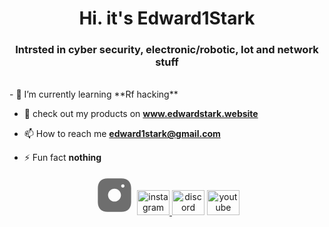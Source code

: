 <h1 align="center">Hi. it's Edward1Stark</h1>
<h3 align="center">Intrsted in cyber security, electronic/robotic, Iot and network stuff </h3>
<br>
- 🌱 I’m currently learning **Rf hacking**
  
- 👾 check out my products on **www.edwardstark.website**
  
- 📫 How to reach me **edward1stark@gmail.com**

- ⚡ Fun fact **nothing**


<div align="center">
<a href="https://t.me/Edward1Stark" rel="nofollow"><svg width="64px" height="64px" viewBox="0 0 24 24" fill="none" xmlns="http://www.w3.org/2000/svg"><g id="SVGRepo_bgCarrier" stroke-width="0"></g><g id="SVGRepo_tracerCarrier" stroke-linecap="round" stroke-linejoin="round"></g><g id="SVGRepo_iconCarrier"> <path d="M16.19 2H7.81C4.17 2 2 4.17 2 7.81V16.18C2 19.83 4.17 22 7.81 22H16.18C19.82 22 21.99 19.83 21.99 16.19V7.81C22 4.17 19.83 2 16.19 2ZM12 15.88C9.86 15.88 8.12 14.14 8.12 12C8.12 9.86 9.86 8.12 12 8.12C14.14 8.12 15.88 9.86 15.88 12C15.88 14.14 14.14 15.88 12 15.88ZM17.92 6.88C17.87 7 17.8 7.11 17.71 7.21C17.61 7.3 17.5 7.37 17.38 7.42C17.26 7.47 17.13 7.5 17 7.5C16.73 7.5 16.48 7.4 16.29 7.21C16.2 7.11 16.13 7 16.08 6.88C16.03 6.76 16 6.63 16 6.5C16 6.37 16.03 6.24 16.08 6.12C16.13 5.99 16.2 5.89 16.29 5.79C16.52 5.56 16.87 5.45 17.19 5.52C17.26 5.53 17.32 5.55 17.38 5.58C17.44 5.6 17.5 5.63 17.56 5.67C17.61 5.7 17.66 5.75 17.71 5.79C17.8 5.89 17.87 5.99 17.92 6.12C17.97 6.24 18 6.37 18 6.5C18 6.63 17.97 6.76 17.92 6.88Z" fill="#6e6e6e"></path> </g></svg></a>
  <a href="https://instagram.com/edward1stark/" target="_blank">
    <img src="https://raw.githubusercontent.com/maurodesouza/profile-readme-generator/master/src/assets/icons/social/instagram/default.svg" width="52" height="40" alt="instagram logo"  />
  </a>
  <img src="https://raw.githubusercontent.com/maurodesouza/profile-readme-generator/master/src/assets/icons/social/discord/default.svg" width="52" height="40" alt="discord logo"  />
  <a href="https://www.youtube.com/@Edward1Stark" target="_blank">
    <img src="https://raw.githubusercontent.com/maurodesouza/profile-readme-generator/master/src/assets/icons/social/youtube/default.svg" width="52" height="40" alt="youtube logo"  />
  </a>
</div>

###
